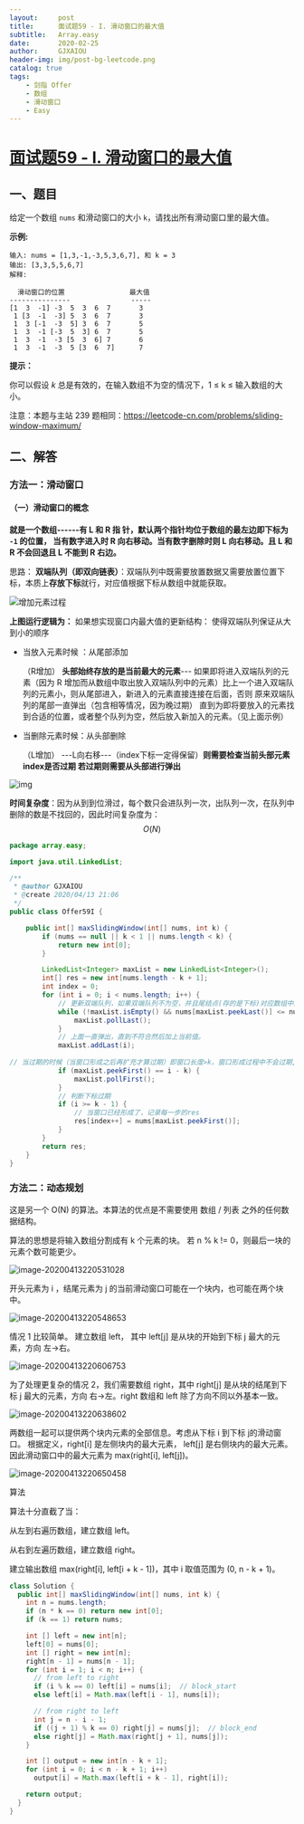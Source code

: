 ```yaml
---
layout:     post
title:      面试题59 - I. 滑动窗口的最大值
subtitle:   Array.easy
date:       2020-02-25
author:     GJXAIOU
header-img: img/post-bg-leetcode.png
catalog: true
tags:
    - 剑指 Offer
    - 数组
	- 滑动窗口
    - Easy 
---
```




# [面试题59 - I. 滑动窗口的最大值](https://leetcode-cn.com/problems/hua-dong-chuang-kou-de-zui-da-zhi-lcof/)

## 一、题目

给定一个数组 `nums` 和滑动窗口的大小 `k`，请找出所有滑动窗口里的最大值。

**示例:**

```
输入: nums = [1,3,-1,-3,5,3,6,7], 和 k = 3
输出: [3,3,5,5,6,7] 
解释: 

  滑动窗口的位置                最大值
---------------               -----
[1  3  -1] -3  5  3  6  7       3
 1 [3  -1  -3] 5  3  6  7       3
 1  3 [-1  -3  5] 3  6  7       5
 1  3  -1 [-3  5  3] 6  7       5
 1  3  -1  -3 [5  3  6] 7       6
 1  3  -1  -3  5 [3  6  7]      7
```

**提示：**

你可以假设 *k* 总是有效的，在输入数组不为空的情况下，1 ≤ k ≤ 输入数组的大小。

注意：本题与主站 239 题相同：https://leetcode-cn.com/problems/sliding-window-maximum/

## 二、解答

### 方法一：滑动窗口

#### （一）滑动窗口的概念

**就是一个数组------有 L 和 R 指 针，默认两个指针均位于数组的最左边即下标为 `-1` 的位置， 当有数字进入时 R 向右移动。当有数字删除时则 L 向右移动。且 L 和 R 不会回退且 L 不能到 R 右边。**

思路： **双端队列（即双向链表）**：双端队列中既需要放置数据又需要放置位置下标，本质上**存放下标**就行，对应值根据下标从数组中就能获取。

![增加元素过程](Offer59I.%E6%BB%91%E5%8A%A8%E7%AA%97%E5%8F%A3%E7%9A%84%E6%9C%80%E5%A4%A7%E5%80%BC.resource/%E5%A2%9E%E5%8A%A0%E5%85%83%E7%B4%A0%E8%BF%87%E7%A8%8B.jpg)

**上图运行逻辑为：** 如果想实现窗口内最大值的更新结构： 使得双端队列保证从大到小的顺序 

- 当放入元素时候 ：从尾部添加

    （R增加） **头部始终存放的是当前最大的元素**--- 如果即将进入双端队列的元素（因为 R 增加而从数组中取出放入双端队列中的元素）比上一个进入双端队列的元素小，则从尾部进入，新进入的元素直接连接在后面，否则 原来双端队列的尾部一直弹出（包含相等情况，因为晚过期） 直到为即将要放入的元素找到合适的位置，或者整个队列为空，然后放入新加入的元素。（见上面示例）

- 当删除元素时候：从头部删除

    （L增加） ---L向右移---（index下标一定得保留）**则需要检查当前头部元素index是否过期 若过期则需要从头部进行弹出**

![img](Offer59I.%E6%BB%91%E5%8A%A8%E7%AA%97%E5%8F%A3%E7%9A%84%E6%9C%80%E5%A4%A7%E5%80%BC.resource/20180621232650862.png)

**时间复杂度**：因为从到到位滑过，每个数只会进队列一次，出队列一次，在队列中删除的数是不找回的，因此时间复杂度为：$$O(N)$$

```java
package array.easy;

import java.util.LinkedList;

/**
 * @author GJXAIOU
 * @create 2020/04/13 21:06
 */
public class Offer59I {

    public int[] maxSlidingWindow(int[] nums, int k) {
        if (nums == null || k < 1 || nums.length < k) {
            return new int[0];
        }

        LinkedList<Integer> maxList = new LinkedList<Integer>();
        int[] res = new int[nums.length - k + 1];
        int index = 0;
        for (int i = 0; i < nums.length; i++) {
            // 更新双端队列，如果双端队列不为空，并且尾结点(存的是下标)对应数组中的值是否小于等于当前值
            while (!maxList.isEmpty() && nums[maxList.peekLast()] <= nums[i]) {
                maxList.pollLast();
            }
            // 上面一直弹出，直到不符合然后加上当前值。
            maxList.addLast(i);
          
// 当过期的时候（当窗口形成之后再扩充才算过期）即窗口长度>k，窗口形成过程中不会过期, i-k 表示过期的下标
            if (maxList.peekFirst() == i - k) {
                maxList.pollFirst();
            }
            // 判断下标过期
            if (i >= k - 1) {
                // 当窗口已经形成了，记录每一步的res
                res[index++] = nums[maxList.peekFirst()];
            }
        }
        return res;
    }
}

```



### 方法二：动态规划

这是另一个 O(N) 的算法。本算法的优点是不需要使用 数组 / 列表 之外的任何数据结构。

算法的思想是将输入数组分割成有 k 个元素的块。
若 n % k != 0，则最后一块的元素个数可能更少。

![image-20200413220531028](Offer59I.%E6%BB%91%E5%8A%A8%E7%AA%97%E5%8F%A3%E7%9A%84%E6%9C%80%E5%A4%A7%E5%80%BC.resource/image-20200413220531028.png)

开头元素为 i ，结尾元素为 j 的当前滑动窗口可能在一个块内，也可能在两个块中。

![image-20200413220548653](Offer59I.%E6%BB%91%E5%8A%A8%E7%AA%97%E5%8F%A3%E7%9A%84%E6%9C%80%E5%A4%A7%E5%80%BC.resource/image-20200413220548653.png)

情况 1 比较简单。 建立数组 left， 其中 left[j] 是从块的开始到下标 j 最大的元素，方向 左->右。

![image-20200413220606753](Offer59I.%E6%BB%91%E5%8A%A8%E7%AA%97%E5%8F%A3%E7%9A%84%E6%9C%80%E5%A4%A7%E5%80%BC.resource/image-20200413220606753.png)

为了处理更复杂的情况 2，我们需要数组 right，其中 right[j] 是从块的结尾到下标 j 最大的元素，方向 右->左。right 数组和 left 除了方向不同以外基本一致。

![image-20200413220638602](Offer59I.%E6%BB%91%E5%8A%A8%E7%AA%97%E5%8F%A3%E7%9A%84%E6%9C%80%E5%A4%A7%E5%80%BC.resource/image-20200413220638602.png)

两数组一起可以提供两个块内元素的全部信息。考虑从下标 i 到下标 j的滑动窗口。 根据定义，right[i] 是左侧块内的最大元素， left[j] 是右侧块内的最大元素。因此滑动窗口中的最大元素为 max(right[i], left[j])。

![image-20200413220650458](Offer59I.%E6%BB%91%E5%8A%A8%E7%AA%97%E5%8F%A3%E7%9A%84%E6%9C%80%E5%A4%A7%E5%80%BC.resource/image-20200413220650458.png)

算法

算法十分直截了当：

从左到右遍历数组，建立数组 left。

从右到左遍历数组，建立数组 right。

建立输出数组 max(right[i], left[i + k - 1])，其中 i 取值范围为 (0, n - k + 1)。

```java
class Solution {
  public int[] maxSlidingWindow(int[] nums, int k) {
    int n = nums.length;
    if (n * k == 0) return new int[0];
    if (k == 1) return nums;

    int [] left = new int[n];
    left[0] = nums[0];
    int [] right = new int[n];
    right[n - 1] = nums[n - 1];
    for (int i = 1; i < n; i++) {
      // from left to right
      if (i % k == 0) left[i] = nums[i];  // block_start
      else left[i] = Math.max(left[i - 1], nums[i]);

      // from right to left
      int j = n - i - 1;
      if ((j + 1) % k == 0) right[j] = nums[j];  // block_end
      else right[j] = Math.max(right[j + 1], nums[j]);
    }

    int [] output = new int[n - k + 1];
    for (int i = 0; i < n - k + 1; i++)
      output[i] = Math.max(left[i + k - 1], right[i]);

    return output;
  }
}
```

